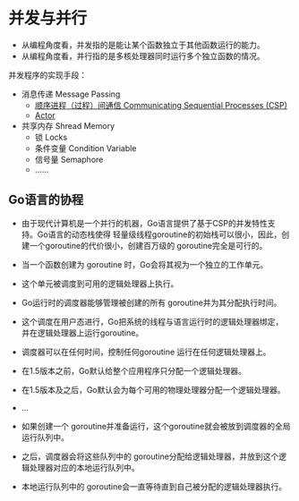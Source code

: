 # 并发与并行
- 从编程角度看，并发指的是能让某个函数独立于其他函数运行的能力。
- 从编程角度看，并行指的是多核处理器同时运行多个独立函数的情况。

并发程序的实现手段：
- 消息传递 Message Passing
  - [顺序进程（过程）间通信 Communicating Sequential Processes (CSP)](https://www.youtube.com/watch?v=Z8ZpWVuEx8c)
  - [Actor](https://blog.csdn.net/sixdaycoder/article/details/90751972)
- 共享内存 Shread Memory
  - 锁 Locks
  - 条件变量 Condition Variable
  - 信号量 Semaphore
  - ......

## Go语言的协程
- 由于现代计算机是一个并行的机器，Go语言提供了基于CSP的并发特性支持。Go语言的动态栈使得 轻量级线程goroutine的初始栈可以很小，因此，创建一个goroutine的代价很小，创建百万级的 goroutine完全是可行的。

- 当一个函数创建为 goroutine 时，Go会将其视为一个独立的工作单元。
- 这个单元被调度到可用的逻辑处理器上执行。
- Go运行时的调度器能够管理被创建的所有 goroutine并为其分配执行时间。
- 这个调度在用户态进行，Go把系统的线程与语言运行时的逻辑处理器绑定，并在逻辑处理器上运行goroutine。
- 调度器可以在任何时间，控制任何goroutine 运行在任何逻辑处理器上。
- 在1.5版本之前，Go默认给整个应用程序只分配一个逻辑处理器。
- 在1.5版本及之后，Go默认会为每个可用的物理处理器分配一个逻辑处理器。
- ...
- 如果创建一个 goroutine并准备运行，这个goroutine就会被放到调度器的全局运行队列中。
- 之后，调度器会将这些队列中的 goroutine分配给逻辑处理器，并放到这个逻辑处理器对应的本地运行队列中。
- 本地运行队列中的 goroutine会一直等待直到自己被分配的逻辑处理器执行。
